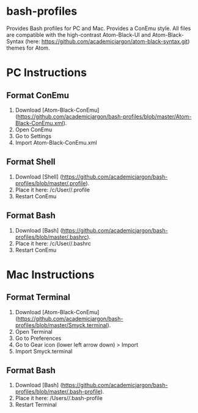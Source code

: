 # bash-profiles
Provides Bash profiles for PC and Mac.
Provides a ConEmu style.
All files are compatible with the high-contrast Atom-Black-UI and Atom-Black-Syntax (here: https://github.com/academicjargon/atom-black-syntax.git) themes for Atom.

# PC Instructions #

## Format ConEmu ##
1. Download [Atom-Black-ConEmu] (https://github.com/academicjargon/bash-profiles/blob/master/Atom-Black-ConEmu.xml).
2. Open ConEmu
3. Go to Settings
4. Import Atom-Black-ConEmu.xml

## Format Shell ##
1. Download [Shell] (https://github.com/academicjargon/bash-profiles/blob/master/.profile).
2. Place it here: /c/User/<YourProfile>/.profile
3. Restart ConEmu

## Format Bash ##
1. Download [Bash] (https://github.com/academicjargon/bash-profiles/blob/master/.bashrc).
2. Place it here: /c/User/<YourProfile>/.bashrc
3. Restart ConEmu

# Mac Instructions #

## Format Terminal ##
1. Download [Atom-Black-ConEmu] (https://github.com/academicjargon/bash-profiles/blob/master/Smyck.terminal).
2. Open Terminal
3. Go to Preferences
4. Go to Gear icon (lower left arrow down) > Import
4. Import Smyck.terminal

## Format Bash ##
1. Download [Bash] (https://github.com/academicjargon/bash-profiles/blob/master/.bash-profile).
2. Place it here: /Users/<YourProfile>/.bash-profile
3. Restart Terminal


